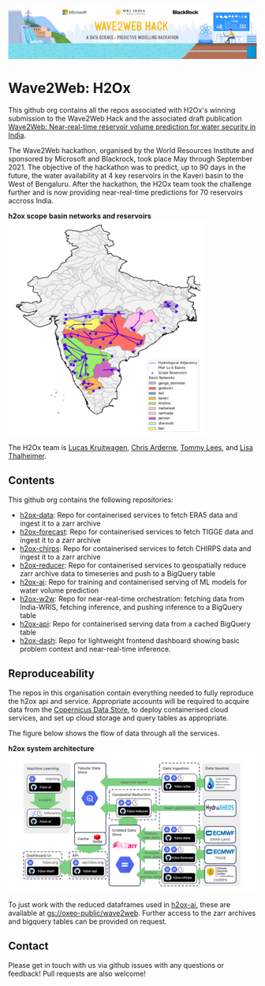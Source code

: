 [<img alt="Wave2Web Hack" width="800px" src="../docs/img/wave2web-banner.png" />](https://www.wricitiesindia.org/content/wave2web-hack)

# Wave2Web: H2Ox
This github org contains all the repos associated with H2Ox's winning submission to the Wave2Web Hack and the associated draft publication [Wave2Web: Near-real-time reservoir volume prediction for water security in India]().

The Wave2Web hackathon, organised by the World Resources Institute and sponsored by Microsoft and Blackrock, took place May through September 2021.
The objective of the hackathon was to predict, up to 90 days in the future, the water availability at 4 key reservoirs in the Kaveri basin to the West of Bengaluru. After the hackathon, the H2Ox team took the challenge further and is now providing near-real-time predictions for 70 reservoirs accross India.

**h2ox scope basin networks and reservoirs**
<img alt="H2Ox Context" width="400px" src="docs/img/context.png" />

The H2Ox team is [Lucas Kruitwagen](https://github.com/Lkruitwagen), [Chris Arderne](https://github.com/carderne), [Tommy Lees](https://github.com/tommylees112), and [Lisa Thalheimer](https://github.com/geoliz).

## Contents

This github org contains the following repositories:
- [h2ox-data](https://github.com/H2Oxford/h2ox-data): Repo for containerised services to fetch ERA5 data and ingest it to a zarr archive
- [h2ox-forecast](https://github.com/H2Oxford/h2ox-forecast): Repo for containerised services to fetch TIGGE data and ingest it to a zarr archive
- [h2ox-chirps](https://github.com/H2Oxford/h2ox-chirps): Repo for containerised services to fetch CHIRPS data and ingest it to a zarr archive
- [h2ox-reducer](https://github.com/H2Oxford/h2ox-reducer): Repo for containerised services to geospatially reduce zarr archive data to timeseries and push to a BigQuery table
- [h2ox-ai](https://github.com/H2Oxford/h2ox-ai): Repo for training and containerised serving of ML models for water volume prediction
- [h2ox-w2w](https://github.com/H2Oxford/h2ox-w2w): Repo for near-real-time orchestration: fetching data from India-WRIS, fetching inference, and pushing inference to a BigQuery table
- [h2ox-api](https://github.com/H2Oxford/h2ox-api): Repo for containerised serving data from a cached BigQuery table
- [h2ox-dash](https://github.com/H2Oxford/h2ox-dash): Repo for lightweight frontend dashboard showing basic problem context and near-real-time inference.


## Reproduceability

The repos in this organisation contain everything needed to fully reproduce the h2ox api and service. Appropriate accounts will be required to acquire data from the [Copernicus Data Store](https://cds.climate.copernicus.eu/#!/home), to deploy containerised cloud services, and set up cloud storage and query tables as appropriate.

The figure below shows the flow of data through all the services.

**h2ox system architecture**
<img alt="H2Ox System Architecture" width="800px" src="docs/img/system-arch.png" />

To just work with the reduced dataframes used in [h2ox-ai](https://github.com/H2Oxford/h2ox-ai), these are available at [gs://oxeo-public/wave2web](https://console.cloud.google.com/storage/browser/oxeo-public/wave2web). Further access to the zarr archives and bigquery tables can be provided on request.

## Contact

Please get in touch with us via github issues with any questions or feedback! Pull requests are also welcome!
